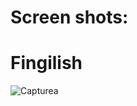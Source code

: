 # Screen shots:
# Fingilish
![Capturea](https://github.com/user-attachments/assets/aa135b23-c124-4958-8586-57e0c8f26cce)
